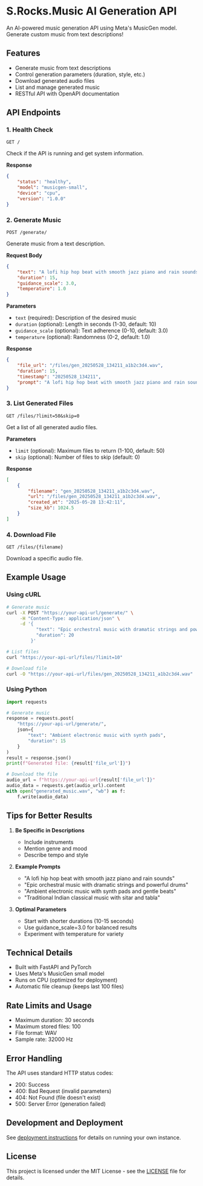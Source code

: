 # S.Rocks.Music AI Generation API

An AI-powered music generation API using Meta's MusicGen model. Generate custom music from text descriptions!

## Features

- Generate music from text descriptions
- Control generation parameters (duration, style, etc.)
- Download generated audio files
- List and manage generated music
- RESTful API with OpenAPI documentation

## API Endpoints

### 1. Health Check
```http
GET /
```
Check if the API is running and get system information.

**Response**
```json
{
    "status": "healthy",
    "model": "musicgen-small",
    "device": "cpu",
    "version": "1.0.0"
}
```

### 2. Generate Music
```http
POST /generate/
```
Generate music from a text description.

**Request Body**
```json
{
    "text": "A lofi hip hop beat with smooth jazz piano and rain sounds",
    "duration": 15,
    "guidance_scale": 3.0,
    "temperature": 1.0
}
```

**Parameters**
- `text` (required): Description of the desired music
- `duration` (optional): Length in seconds (1-30, default: 10)
- `guidance_scale` (optional): Text adherence (0-10, default: 3.0)
- `temperature` (optional): Randomness (0-2, default: 1.0)

**Response**
```json
{
    "file_url": "/files/gen_20250528_134211_a1b2c3d4.wav",
    "duration": 15,
    "timestamp": "20250528_134211",
    "prompt": "A lofi hip hop beat with smooth jazz piano and rain sounds"
}
```

### 3. List Generated Files
```http
GET /files/?limit=50&skip=0
```
Get a list of all generated audio files.

**Parameters**
- `limit` (optional): Maximum files to return (1-100, default: 50)
- `skip` (optional): Number of files to skip (default: 0)

**Response**
```json
[
    {
        "filename": "gen_20250528_134211_a1b2c3d4.wav",
        "url": "/files/gen_20250528_134211_a1b2c3d4.wav",
        "created_at": "2025-05-28 13:42:11",
        "size_kb": 1024.5
    }
]
```

### 4. Download File
```http
GET /files/{filename}
```
Download a specific audio file.

## Example Usage

### Using cURL
```bash
# Generate music
curl -X POST "https://your-api-url/generate/" \
     -H "Content-Type: application/json" \
     -d '{
           "text": "Epic orchestral music with dramatic strings and powerful drums",
           "duration": 20
         }'

# List files
curl "https://your-api-url/files/?limit=10"

# Download file
curl -O "https://your-api-url/files/gen_20250528_134211_a1b2c3d4.wav"
```

### Using Python
```python
import requests

# Generate music
response = requests.post(
    "https://your-api-url/generate/",
    json={
        "text": "Ambient electronic music with synth pads",
        "duration": 15
    }
)
result = response.json()
print(f"Generated file: {result['file_url']}")

# Download the file
audio_url = f"https://your-api-url{result['file_url']}"
audio_data = requests.get(audio_url).content
with open("generated_music.wav", "wb") as f:
    f.write(audio_data)
```

## Tips for Better Results

1. **Be Specific in Descriptions**
   - Include instruments
   - Mention genre and mood
   - Describe tempo and style

2. **Example Prompts**
   - "A lofi hip hop beat with smooth jazz piano and rain sounds"
   - "Epic orchestral music with dramatic strings and powerful drums"
   - "Ambient electronic music with synth pads and gentle beats"
   - "Traditional Indian classical music with sitar and tabla"

3. **Optimal Parameters**
   - Start with shorter durations (10-15 seconds)
   - Use guidance_scale=3.0 for balanced results
   - Experiment with temperature for variety

## Technical Details

- Built with FastAPI and PyTorch
- Uses Meta's MusicGen small model
- Runs on CPU (optimized for deployment)
- Automatic file cleanup (keeps last 100 files)

## Rate Limits and Usage

- Maximum duration: 30 seconds
- Maximum stored files: 100
- File format: WAV
- Sample rate: 32000 Hz

## Error Handling

The API uses standard HTTP status codes:
- 200: Success
- 400: Bad Request (invalid parameters)
- 404: Not Found (file doesn't exist)
- 500: Server Error (generation failed)

## Development and Deployment

See [deployment instructions](https://github.com/srockstech/aigen-music#deployment) for details on running your own instance.

## License

This project is licensed under the MIT License - see the [LICENSE](LICENSE) file for details. 